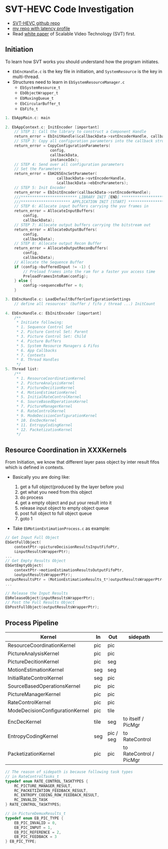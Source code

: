 # SVT-HEVC Code Investigation

- [SVT-HEVC github repo](https://github.com/OpenVisualCloud/SVT-HEVC)
- [my repo with latency profile](https://github.com/spartazhc/SVT-HEVC)
- Read [white paper](https://01.org/sites/default/files/documentation/svt_aws_wp.pdf) of Scalable Video Technology (SVT)  first.

## Initiation

To learn how SVT works you should understand how the program initiates.

- `EbEncHandle.c` is the key file in initiation, and `SystemResource` is the key in multi-thread.
- Structures need to learn in `EbSystemResourceManager.c`
  - `EbSystemResource_t`
  - `EbObjectWrapper_t`
  - `EbMuxingQueue_t`
  - `EbCircularBuffer_t`
  - `EbFifo_t`

```c
1. EbAppMain.c: main
   
2. EbAppContext.c: InitEncoder [important]
    // STEP 1: Call the library to construct a Component Handle
    return_error = EbInitHandle(&callbackData->svtEncoderHandle, callbackData, &callbackData->ebEncParameters);
    // STEP 3: Copy all configuration parameters into the callback structure
    return_error = CopyConfigurationParameters(
                    config,
                    callbackData,
                    instanceIdx);
    // STEP 4: Send over all configuration parameters
    // Set the Parameters
    return_error = EbH265EncSetParameter(
                       callbackData->svtEncoderHandle,
                       &callbackData->ebEncParameters);
    // STEP 5: Init Encoder
    return_error = EbInitEncoder(callbackData->svtEncoderHandle);
    ///************************* LIBRARY INIT [END] *********************///
    ///********************** APPLICATION INIT [START] ******************///
    // STEP 6: Allocate input buffers carrying the yuv frames in
    return_error = AllocateInputBuffers(
        config,
        callbackData);
    // STEP 7: Allocate output buffers carrying the bitstream out
    return_error = AllocateOutputBuffers(
        config,
        callbackData);
    // STEP 8: Allocate output Recon Buffer
    return_error = AllocateOutputReconBuffers(
        config,
        callbackData);
	// Allocate the Sequence Buffer
    if (config->bufferedInput != -1) {
        // Preload frames into the ram for a faster yuv access time
        PreloadFramesIntoRam(config);
    } else {
        config->sequenceBuffer = 0;
    }

3. EbEncHandle.c: LoadDefaultBufferConfigurationSettings
    // define all resources' (buffer / fifo / thread ...) InitCount 
    
4. EbEncHandle.c: EbInitEncoder [important]
	/** 
	 * Initiate following:
     * 1. Sequence Control Set
     * 2. Picture Control Set: Parent
     * 3. Picture Control Set: Child
     * 4. Picture Buffers
     * 5. System Resource Managers & Fifos
     * 6. App Callbacks
     * 7. Contexts
     * 8. Thread Handles
     */
5. Thread list:
	/**
	 * 1. ResourceCoordinationKernel
	 * 2. PictureAnalysisKernel
	 * 3. PictureDecitionKernel
	 * 4. MotionEstimationKernel
	 * 5. InitialRateControlKernel
	 * 6. SourceBasedOperationsKernel
	 * 7. PictureManagerKernel
	 * 8. RateControlKernel
	 * 9. ModeDecisionConfigurationKernel
	 * 10. EncDecKernel
	 * 11. EntropyCodingKernel
	 * 12. PacketizationKernel
	 */
```

## Resource Coordination in XXXKernels

From Initiation, we know that different layer pass object by inter result fifos which is defined in contexts.

- Basically you are doing like:
  1. get a full object(produced by the layer before you)
  2. get what you need from this object
  3. do process
  4. get a empty object and put your result into it
  5. release input object to empty object queue
  6. post full object to full object queue
  7. goto 1

- Take `EbMotionEstimationProcess.c` as example:

```c
// Get Input Full Object
EbGetFullObject(
    contextPtr->pictureDecisionResultsInputFifoPtr,
    &inputResultsWrapperPtr);
...
// Get Empty Results Object
EbGetEmptyObject(
    contextPtr->motionEstimationResultsOutputFifoPtr,
    &outputResultsWrapperPtr);
outputResultsPtr = (MotionEstimationResults_t*)outputResultsWrapperPtr->objectPtr;
...

// Release the Input Results
EbReleaseObject(inputResultsWrapperPtr);
// Post the Full Results Object
EbPostFullObject(outputResultsWrapperPtr);
```

## Process Pipeline

| Kernel                          | In   | Out       | sidepath                |      |
| ------------------------------- | ---- | --------- | ----------------------- | ---- |
| ResourceCoordinationKernel      | pic  | pic       |                         |      |
| PictureAnalysisKernel           | pic  | pic       |                         |      |
| PictureDecitionKernel           | pic  | seg       |                         |      |
| MotionEstimationKernel          | seg  | seg       |                         |      |
| InitialRateControlKernel        | seg  | pic       |                         |      |
| SourceBasedOperationsKernel     | pic  | pic       |                         |      |
| PictureManagerKernel            | pic  | pic       |                         |      |
| RateControlKernel               | pic  | pic       |                         |      |
| ModeDecisionConfigurationKernel | pic  | tile      |                         |      |
| EncDecKernel                    | tile | seg       | to itself / PicMgr      |      |
| EntropyCodingKernel             | seg  | pic / seg | to RateControl          |      |
| PacketizationKernel             | pic  | pic       | to RateControl / PicMgr |      |

```c
// The reason of sidepath is because following task types
// in RateControlTasks_t
typedef enum RATE_CONTROL_TASKTYPES {
    RC_PICTURE_MANAGER_RESULT,
    RC_PACKETIZATION_FEEDBACK_RESULT,
    RC_ENTROPY_CODING_ROW_FEEDBACK_RESULT,
    RC_INVALID_TASK
} RATE_CONTROL_TASKTYPES;

// in PictureDemuxResults_t 
typedef enum EB_PIC_TYPE {
    EB_PIC_INVALID = 0,
    EB_PIC_INPUT = 1,
    EB_PIC_REFERENCE = 2,
    EB_PIC_FEEDBACK = 3
} EB_PIC_TYPE;
```

